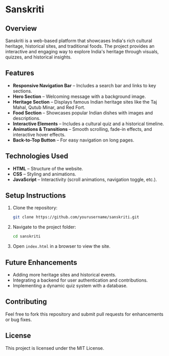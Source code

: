 # Sanskriti

## Overview
Sanskriti is a web-based platform that showcases India's rich cultural heritage, historical sites, and traditional foods. The project provides an interactive and engaging way to explore India's heritage through visuals, quizzes, and historical insights.

## Features
- **Responsive Navigation Bar** – Includes a search bar and links to key sections.
- **Hero Section** – Welcoming message with a background image.
- **Heritage Section** – Displays famous Indian heritage sites like the Taj Mahal, Qutub Minar, and Red Fort.
- **Food Section** – Showcases popular Indian dishes with images and descriptions.
- **Interactive Elements** – Includes a cultural quiz and a historical timeline.
- **Animations & Transitions** – Smooth scrolling, fade-in effects, and interactive hover effects.
- **Back-to-Top Button** – For easy navigation on long pages.

## Technologies Used
- **HTML** – Structure of the website.
- **CSS** – Styling and animations.
- **JavaScript** – Interactivity (scroll animations, navigation toggle, etc.).

## Setup Instructions
1. Clone the repository:
   ```sh
   git clone https://github.com/yourusername/sanskriti.git
   ```
2. Navigate to the project folder:
   ```sh
   cd sanskriti
   ```
3. Open `index.html` in a browser to view the site.

## Future Enhancements
- Adding more heritage sites and historical events.
- Integrating a backend for user authentication and contributions.
- Implementing a dynamic quiz system with a database.

## Contributing
Feel free to fork this repository and submit pull requests for enhancements or bug fixes.

## License
This project is licensed under the MIT License.



